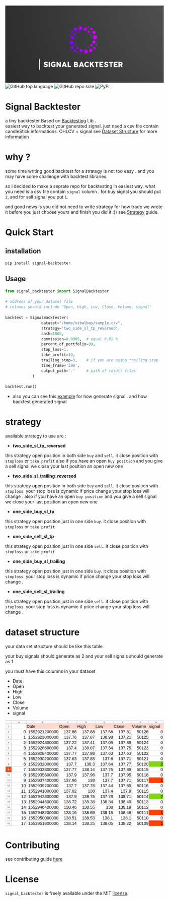 ![Alt text](logo.png)
![GitHub top language](https://img.shields.io/github/languages/top/xibalbas/signal_backtester)
![GitHub repo size](https://img.shields.io/github/repo-size/xibalbas/signal_backtester)
![PyPI](https://img.shields.io/pypi/v/signal-backtester)
# Signal Backtester
 a tiny backtester Based on  [Backtesting](https://pypi.org/project/Backtesting/) Lib .  
 easiest way to backtest your generated signal.
just need a csv file contain candleStick informations. OHLCV + signal
see [Dataset Structure](https://github.com/xibalbas/signal_backtester#dataset-structure) for more information 
# why ?
some time writing good backtest for a strategy is not too easy . and you may have some challenge with backtest libraries.

so i decided to make a seprate repo for backtesting in easiest way.
what you need is a csv file contain `signal` column . for buy signal you should put `2`, and for sell signal you put `1`.

and good news is you did not need to write strategy for how trade we wrote it before you just choose yours and finish you did it :))
see [Strategy](https://github.com/xibalbas/signal_backtester#strategy) guide.
# Quick Start
## installation
```bash
pip install signal-backtester
```
## Usage
```python
from signal_backtester import SignalBacktester

# address of your dataset file 
# columns should include "Open, High, Low, Close, Volume, signal"

backtest = SignalBacktester(
                dataset="/home/xibalbas/sample.csv",
                strategy='two_side_sl_tp_reversed',
                cash=1000,
                commission=0.0005,  # equal 0.05 %
                percent_of_portfolio=99,
                stop_loss=1,
                take_profit=10,
                trailing_stop=3,    # if you are using trailing stop
                time_frame='30m', 
                output_path='.'     # path of result files
            )
            
backtest.run()
```
* also you can see this [example](https://github.com/xibalbas/signal_backtester/tree/master/examples/sample2) for how generate signal . and how backtest generated signal
# strategy

available strategy to use are :
  - **two_side_sl_tp_reversed**

this strategy open position in both side `buy` and `sell`. it close position with `stoploss` or `take profit`
also if you have an open `buy position` and you give a sell signal we close your last position an open new one
  - **two_side_sl_trailing_reversed**

this strategy open position in both side `buy` and `sell`. it close position with `stoploss`. your stop loss is dynamic if price change your stop loss will change .
also if you have an open `buy position` and you give a sell signal we close your last position an open new one
  - **one_side_buy_sl_tp**

this strategy open position just in one side `buy`. it close position with `stoploss` or `take profit`
  - **one_side_sell_sl_tp**

this strategy open position just in one side `sell`. it close position with `stoploss` or `take profit`
  - **one_side_buy_sl_trailing**

this strategy open position just in one side `buy`.  it close position with `stoploss`. your stop loss is dynamic if price change your stop loss will change .
  - **one_side_sell_sl_trailing**

this strategy open position just in one side `sell`.  it close position with `stoploss`. your stop loss is dynamic if price change your stop loss will change .
# dataset structure
your data set structure should be like this table 

your buy signals should generate as 2
and your sell signals should generate as 1


you must have this columns in your dataset 
  * Date
  * Open
  * High
  * Low
  * Close
  * Volume
  * signal

![Alt text](sample_dataset.png)
# Contributing
see contributing guide [here](https://github.com/xibalbas/signal_backtester/blob/master/CONTRIBUTING.md)
# License
`signal_backtester` is freely available under the MIT [license](https://github.com/xibalbas/signal_backtester/blob/master/LICENSE).
